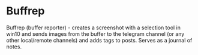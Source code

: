 # Buffrep
Buffrep (buffer reporter) - creates a screenshot with a selection tool in win10 and sends images from the buffer to the telegram channel (or any other local/remote channels) and adds tags to posts. Serves as a journal of notes.

